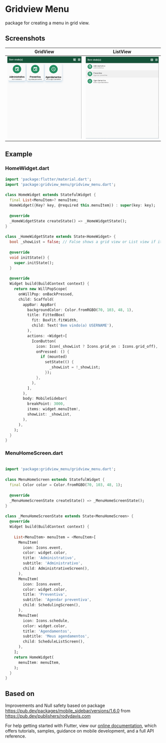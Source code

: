 # Gridview Menu

package for creating a menu in grid view.

## Screenshots

GridView             |  ListView
:-------------------------:|:-------------------------:
![GridView](./images/Grid1.png)  |  ![ListView](./images/listGrid.png)

## Example

### HomeWidget.dart

```dart
import 'package:flutter/material.dart';
import 'package:gridview_menu/gridview_menu.dart';

class HomeWidget extends StatefulWidget {
  final List<MenuItem>? menuItem;
  HomeWidget({Key? key, @required this.menuItem}) : super(key: key);

  @override
  _HomeWidgetState createState() => _HomeWidgetState();
}

class _HomeWidgetState extends State<HomeWidget> {
  bool _showList = false; // False shows a grid view or List view if its true

  @override
  void initState() {
    super.initState();
  }

  @override
  Widget build(BuildContext context) {
    return new WillPopScope(
      onWillPop: onBackPressed,
      child: Scaffold(
        appBar: AppBar(
          backgroundColor: Color.fromRGBO(70, 103, 48, 1),
          title: FittedBox(
            fit: BoxFit.fitWidth,
            child: Text('Bem vindo(a) USERNAME'),
          ),
          actions: <Widget>[
            IconButton(
              icon: Icon(_showList ? Icons.grid_on : Icons.grid_off),
              onPressed: () {
                if (mounted)
                  setState(() {
                    _showList = !_showList;
                  });
              },
            ),
          ],
        ),
        body: MobileSidebar(
          breakPoint: 3000,
          items: widget.menuItem!,
          showList: _showList, 
        ),
      ),
    );
  }
}

```

### MenuHomeScreen.dart

```dart

import 'package:gridview_menu/gridview_menu.dart';

class MenuHomeScreen extends StatefulWidget {
  final Color color = Color.fromRGBO(70, 103, 48, 1);

  @override
  _MenuHomeScreenState createState() => _MenuHomeScreenState();
}

class _MenuHomeScreenState extends State<MenuHomeScreen> {
  @override
  Widget build(BuildContext context) {

    List<MenuItem> menuItem = <MenuItem>[
      MenuItem(
        icon: Icons.event,
        color: widget.color,
        title: 'Administrativo',
        subtitle: 'Administrativo',
        child: AdministrativeScreen(),
      ),
      MenuItem(
        icon: Icons.event,
        color: widget.color,
        title: 'Preventiva',
        subtitle: 'Agendar preventiva',
        child: SchedulingScreen(),
      ),
      MenuItem(
        icon: Icons.schedule,
        color: widget.color,
        title: 'Agendamentos',
        subtitle: 'Meus agendamentos',
        child: ScheduleListScreen(),
      ),
    ];
    return HomeWidget(
      menuItem: menuItem,
    );
  }
}
```

## Based on

Improvements and Null safety based on package <https://pub.dev/packages/mobile_sidebar/versions/1.6.0> from <https://pub.dev/publishers/rodydavis.com>

For help getting started with Flutter, view our
[online documentation](https://flutter.dev/docs), which offers tutorials,
samples, guidance on mobile development, and a full API reference.
